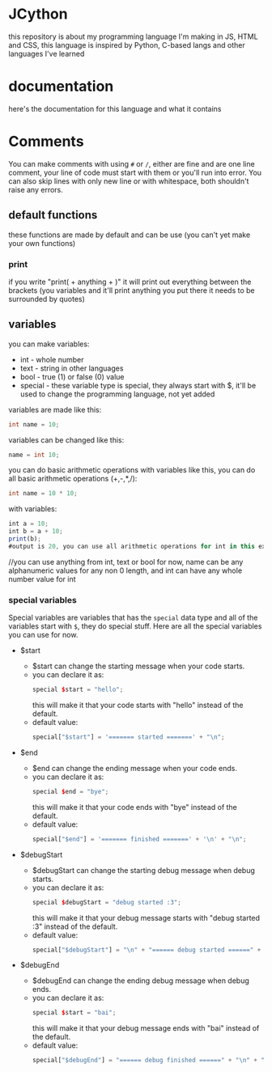 # JCython

this repository is about my programming language I'm making in JS, HTML and CSS, this language is inspired by Python, C-based langs and other languages I've learned

# documentation

here's the documentation for this language and what it contains

# Comments

You can make comments with using `#` or `/`, either are fine and are one line comment, your line of code must start with them or you'll run into error. You can also skip lines with only new line or with whitespace, both shouldn't raise any errors.

## default functions

these functions are made by default and can be use (you can't yet make your own functions)

### print

if you write "print( + anything + )" it will print out everything between the brackets (you variables and it'll print anything you put there it needs to be surrounded by quotes)

## variables

you can make variables:
  - int - whole number
  - text - string in other languages
  - bool - true (1) or false (0) value
  - special - these variable type is special, they always start with $, it'll be used to change the programming language, not yet added

variables are made like this:
```cpp
int name = 10;
```

variables can be changed like this:
```cpp
name = int 10;
```

you can do basic arithmetic operations with variables like this, you can do all basic arithmetic operations (+,-,*,/):
```cpp
int name = 10 * 10;
```

with variables:
```js
int a = 10;
int b = a + 10;
print(b);
#output is 20, you can use all arithmetic operations for int in this example
```

//you can use anything from int, text or bool for now, name can be any alphanumeric values for any non 0 length, and int can have any whole number value for int

### special variables

Special variables are variables that has the `special` data type and all of the variables start with `$`, they do special stuff. Here are all the special variables you can use for now.
  - $start
    - $start can change the starting message when your code starts.
    - you can declare it as: 
      ```cpp 
      special $start = "hello";
      ```
      this will make it that your code starts with "hello" instead of the default.
    - default value: 
      ```js
      special["$start"] = '======= started =======' + "\n";
      ```

  - $end
    - $end can change the ending message when your code ends.
    - you can declare it as: 
      ```cpp 
      special $end = "bye";
      ```
      this will make it that your code ends with "bye" instead of the default.
    - default value: 
      ```js
      special["$end"] = '======= finished =======' + '\n' + "\n";
      ```
  - $debugStart
    - $debugStart can change the starting debug message when debug starts.
    - you can declare it as: 
      ```cpp 
      special $debugStart = "debug started :3";
      ```
      this will make it that your debug message starts with "debug started :3" instead of the default.
    - default value: 
      ```js
      special["$debugStart"] = "\n" + "====== debug started ======" + "\n";
      ```
  - $debugEnd
    - $debugEnd can change the ending debug message when debug ends.
    - you can declare it as: 
      ```cpp 
      special $start = "bai";
      ```
      this will make it that your debug message ends with "bai" instead of the default.
    - default value: 
      ```js
      special["$debugEnd"] = "====== debug finished ======" + "\n" + "\n";
      ```
